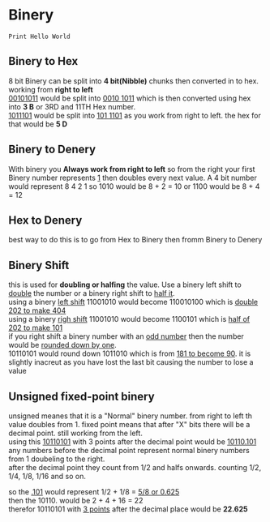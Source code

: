 # Binery
`Print Hello World`
## Binery to Hex

8 bit Binery can be split into **4 bit(Nibble)** chunks then converted in to hex. working from **right to left**  
<ins>00101011</ins> would be split into <ins>0010 1011</ins> which is then converted using hex into **3 B** or 3RD and 11TH Hex number.  
<ins>1011101</ins> would be split into <ins>101 1101</ins> as you work from right to left. the hex for that would be **5 D**


## Binery to Denery

With binery you **Always work from right to left** so from the right your first Binery number represents <ins>1</ins> then doubles every next value. A 4 bit number would represent 8 4 2 1 so 1010 would be 8 + 2 = 10 or 1100 would be 8 + 4 = 12

## Hex to Denery

best way to do this is to go from Hex to Binery then fromm Binery to Denery

## Binery Shift

this is used for **doubling or halfing** the value. Use a binery left shift to <ins>double</ins> the number or a binery right shift to <ins>half it</ins>.  
using a binery <ins>left shift</ins> 11001010 would become 110010100 which is <ins>double 202 to make 404</ins>  
using a binery <ins>righ shift</ins> 11001010 would become 1100101 which is <ins>half of 202 to make 101</ins>  
if you right shift a binery number with an <ins>odd number</ins> then the number would be <ins>rounded down by one</ins>.  
10110101 would round down 1011010 which is from <ins>181 to become 90</ins>. it is slightly inacreut as you have lost the last bit causing the number to lose a value  

## Unsigned fixed-point binery

unsigned meanes that it is a "Normal" binery number. from right to left th value doubles from 1. fixed point means that after "X" bits there will be a decimal point. still working from the left.  
using this <ins>10110101</ins> with 3 points after the decimal point would be <ins>10110.101</ins> any numbers before the decimal point represent normal binery numbers from 1 doubeling to the right.   
after the decimal point they count from 1/2 and halfs onwards. counting 1/2, 1/4, 1/8, 1/16 and so on.

so the <ins>.101</ins> would represent 1/2 + 1/8 = <ins>5/8 or 0.625</ins>  
then the 10110. would be 2 + 4 + 16 = 22  
therefor 10110101 with <ins>3 points</ins> after the decimal place would be **22.625**


